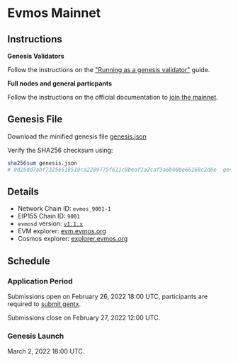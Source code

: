# Evmos Mainnet

## Instructions

**Genesis Validators**

Follow the instructions on the ["Running as a genesis validator"](https://github.com/tharsis/mainnet/blob/main/run.md) guide.

**Full nodes and general particpants**

Follow the instructions on the official documentation to [join the mainnet](https://evmos.dev/mainnet/join.html).

## Genesis File

Download the minified genesis file [genesis.json](https://archive.evmos.dev/genesis/genesis.json)

Verify the SHA256 checksum using:

```bash
sha256sum genesis.json
# 0d25dd7abf7325e518519ca2289775f611c0beaf1a2caf3a6b080e66168c2d6e  genesis.json
```

## Details

- Network Chain ID: `evmos_9001-1`
- EIP155 Chain ID: `9001`
- `evmosd` version: [`v1.1.x`](https://github.com/tharsis/evmos/releases)
- EVM explorer: [evm.evmos.org](https://evm.evmos.org)
- Cosmos explorer: [explorer.evmos.org](https://explorer.evmos.org)

## Schedule

### Application Period

Submissions open on February 26, 2022 18:00 UTC, participants are required to [submit gentx](./gentx.md).

Submissions close on February 27, 2022 12:00 UTC.

### Genesis Launch

March 2, 2022 18:00 UTC.
